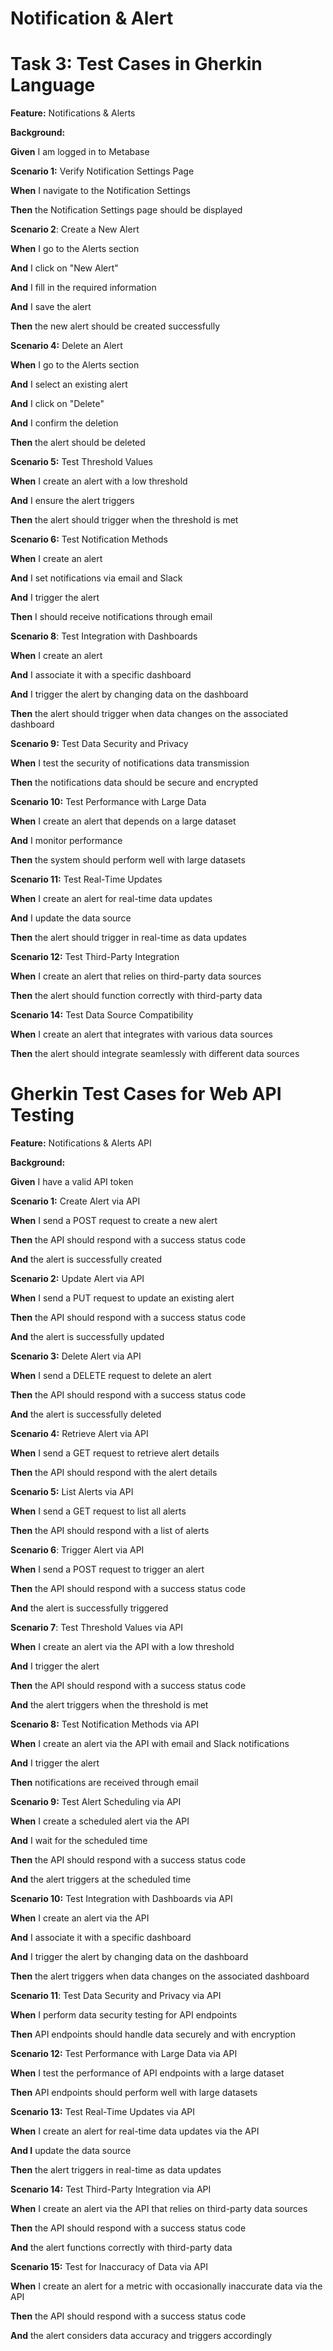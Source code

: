 # Notification & Alert

# **Task 3: Test Cases in Gherkin Language**

**Feature:** Notifications & Alerts

**Background:**

**Given** I am logged in to Metabase

**Scenario 1:** Verify Notification Settings Page

**When** I navigate to the Notification Settings

**Then** the Notification Settings page should be displayed

**Scenario 2**: Create a New Alert

**When** I go to the Alerts section

**And** I click on "New Alert"

**And** I fill in the required information

**And** I save the alert

**Then** the new alert should be created successfully

**Scenario 4:** Delete an Alert

**When** I go to the Alerts section

**And** I select an existing alert

**And** I click on "Delete"

**And** I confirm the deletion

**Then** the alert should be deleted

**Scenario 5:** Test Threshold Values

**When** I create an alert with a low threshold

**And** I ensure the alert triggers

**Then** the alert should trigger when the threshold is met

**Scenario 6:** Test Notification Methods

**When** I create an alert

**And** I set notifications via email and Slack

**And** I trigger the alert

**Then** I should receive notifications through email

**Scenario 8**: Test Integration with Dashboards

**When** I create an alert

**And** I associate it with a specific dashboard

**And** I trigger the alert by changing data on the dashboard

**Then** the alert should trigger when data changes on the associated dashboard

**Scenario 9:** Test Data Security and Privacy

**When** I test the security of notifications data transmission

**Then** the notifications data should be secure and encrypted

**Scenario 10:** Test Performance with Large Data

**When** I create an alert that depends on a large dataset

**And** I monitor performance

**Then** the system should perform well with large datasets

**Scenario 11:** Test Real-Time Updates

**When** I create an alert for real-time data updates

**And** I update the data source

**Then** the alert should trigger in real-time as data updates

**Scenario 12:** Test Third-Party Integration

**When** I create an alert that relies on third-party data sources

**Then** the alert should function correctly with third-party data

**Scenario 14:** Test Data Source Compatibility

**When** I create an alert that integrates with various data sources

**Then** the alert should integrate seamlessly with different data sources

# **Gherkin Test Cases for Web API Testing**

**Feature:** Notifications & Alerts API

**Background:**

**Given** I have a valid API token

**Scenario 1:** Create Alert via API

**When** I send a POST request to create a new alert

**Then** the API should respond with a success status code

**And** the alert is successfully created

**Scenario 2:** Update Alert via API

**When** I send a PUT request to update an existing alert

**Then** the API should respond with a success status code

**And** the alert is successfully updated

**Scenario 3:** Delete Alert via API

**When** I send a DELETE request to delete an alert

**Then** the API should respond with a success status code

**And** the alert is successfully deleted

**Scenario 4:** Retrieve Alert via API

**When** I send a GET request to retrieve alert details

**Then** the API should respond with the alert details

**Scenario 5:** List Alerts via API

**When** I send a GET request to list all alerts

**Then** the API should respond with a list of alerts

**Scenario 6**: Trigger Alert via API

**When** I send a POST request to trigger an alert

**Then** the API should respond with a success status code

**And** the alert is successfully triggered

**Scenario 7**: Test Threshold Values via API

**When** I create an alert via the API with a low threshold

**And** I trigger the alert

**Then** the API should respond with a success status code

**And** the alert triggers when the threshold is met

**Scenario 8:** Test Notification Methods via API

**When** I create an alert via the API with email and Slack notifications

**And** I trigger the alert

**Then** notifications are received through email

**Scenario 9:** Test Alert Scheduling via API

**When** I create a scheduled alert via the API

**And** I wait for the scheduled time

**Then** the API should respond with a success status code

**And** the alert triggers at the scheduled time

**Scenario 10:** Test Integration with Dashboards via API

**When** I create an alert via the API

**And** I associate it with a specific dashboard

**And** I trigger the alert by changing data on the dashboard

**Then** the alert triggers when data changes on the associated dashboard

**Scenario 11**: Test Data Security and Privacy via API

**When** I perform data security testing for API endpoints

**Then** API endpoints should handle data securely and with encryption

**Scenario 12:** Test Performance with Large Data via API

**When** I test the performance of API endpoints with a large dataset

**Then** API endpoints should perform well with large datasets

**Scenario 13:** Test Real-Time Updates via API

**When** I create an alert for real-time data updates via the API

**And I** update the data source

**Then** the alert triggers in real-time as data updates

**Scenario 14:** Test Third-Party Integration via API

**When** I create an alert via the API that relies on third-party data sources

**Then** the API should respond with a success status code

**And** the alert functions correctly with third-party data

**Scenario 15:** Test for Inaccuracy of Data via API

**When** I create an alert for a metric with occasionally inaccurate data via the API

**Then** the API should respond with a success status code

**And** the alert considers data accuracy and triggers accordingly